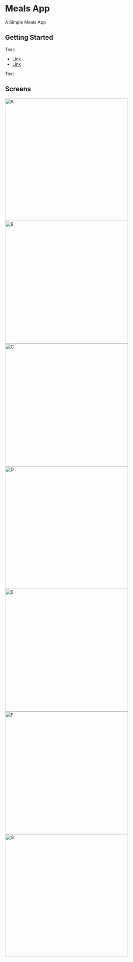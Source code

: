 # Meals App

A Simple Meals App

## Getting Started

Text:

- [Link](link)
- [Link](link)

Text

## Screens

<div>
  <img src="assets/images/screens/aa.png" alt="A" width="400" />
  <img src="assets/images/screens/dd.png" alt="B" width="400" />
  <img src="assets/images/screens/bb.png" alt="C" width="400" />
  <img src="assets/images/screens/cc.png" alt="D" width="400" />
  <img src="assets/images/screens/ee.png" alt="E" width="400" />
  <img src="assets/images/screens/ff.png" alt="F" width="400" />
  <img src="assets/images/screens/gg.png" alt="G" width="400" />

  </div>
